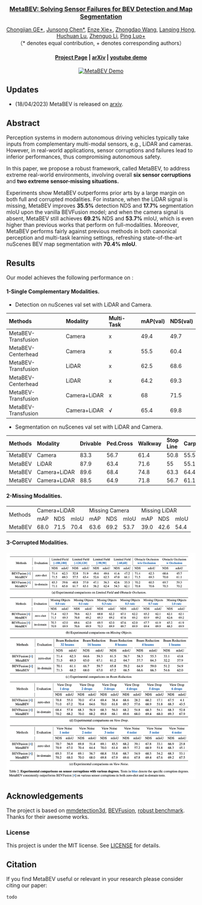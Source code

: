 
<div align="center">

### **[MetaBEV: Solving Sensor Failures for BEV Detection and Map Segmentation](https://arxiv.org/abs/2110.05340)**

[Chongjian GE*](https://chongjiange.github.io/),
[Junsong Chen*](https://scholar.google.com/citations?user=p4zxPP8AAAAJ&hl=zh-CN),
[Enze Xie+](https://xieenze.github.io/),
[Zhongdao Wang](https://zhongdao.github.io/),
[Lanqing Hong](https://scholar.google.com/citations?user=2p7x6OUAAAAJ&hl=zh-CN),
[Huchuan Lu](https://scholar.google.com/citations?user=D3nE0agAAAAJ&hl=en),
[Zhenguo Li](https://scholar.google.com/citations?user=XboZC1AAAAAJ&hl=en),
[Ping Luo+](http://luoping.me/)
<br>
（* denotes equal contribution, + denotes corresponding authors）

#### [Project Page](https://chongjiange.github.io/metabev.html) |  [arXiv](https://chongjiange.github.io/metabev.html) | [youtube demo](https://www.youtube.com/watch?v=TiEQpYq77Xo&list=PLB9_L58NpyEWcJhnX-a09CRXp-2kNEojY&index=2)

[![MetaBEV Demo](https://res.cloudinary.com/marcomontalbano/image/upload/v1681608647/video_to_markdown/images/youtube--TiEQpYq77Xo-c05b58ac6eb4c4700831b2b3070cd403.jpg)](https://www.youtube.com/watch?v=TiEQpYq77Xo&list=PLB9_L58NpyEWcJhnX-a09CRXp-2kNEojY&index=1 "MetaBEV Demo")
</div>



## Updates
- (18/04/2023) MetaBEV is released on [arxiv](https://chongjiange.github.io/metabev.html). 

## Abstract
Perception systems in modern autonomous driving vehicles typically take inputs from complementary multi-modal sensors, e.g., LiDAR and cameras.
However, in real-world applications, sensor corruptions and failures lead to inferior performances, thus compromising autonomous safety.

In this paper, we propose a robust framework, called MetaBEV, to address extreme real-world environments, involving overall **six sensor corruptions** and **two extreme sensor-missing situations.**

Experiments show MetaBEV outperforms prior arts by a large margin on both full and corrupted modalities.
For instance, when the LiDAR signal is missing, MetaBEV improves **35.5%** detection NDS and **17.7%** segmentation mIoU upon the vanilla BEVFusion model;
and when the camera signal is absent, MetaBEV still achieves **69.2%** NDS and **53.7%** mIoU, which is even higher than previous works that perform on full-modalities.
Moreover, MetaBEV performs fairly against previous methods in both canonical perception and multi-task learning settings, refreshing state-of-the-art nuScenes BEV map segmentation with **70.4% mIoU**.

## Results
Our model achieves the following performance on :

#### 1-Single Complementary Modalities.
- Detection on nuScenes val set with LiDAR and Camera.

|Methods|Modality|Multi-Task|mAP(val)|NDS(val)|
|:----|:----|:----|:----|:----|
|MetaBEV-Transfusion|Camera|x|49.4|49.7|
|MetaBEV-Centerhead|Camera|x|55.5|60.4|
|MetaBEV-Transfusion|LiDAR|x|62.5|68.6|
|MetaBEV-Centerhead|LiDAR|x|64.2|69.3|
|MetaBEV-Transfusion|Camera+LiDAR|x|68|71.5|
|MetaBEV-Transfusion|Camera+LiDAR|√|65.4|69.8|

- Segmentation on nuScenes val set with LiDAR and Camera.

|Methods|Modality|Drivable|Ped.Cross|Walkway|Stop Line|Carpark|Divider|Mean|
|:----|:----|:----|:----|:----|:----|:----|:----|:----|
|MetaBEV|Camera|83.3|56.7|61.4|50.8|55.5|48|59.3|
|MetaBEV|LiDAR|87.9|63.4|71.6|55|55.1|55.7|64.8|
|MetaBEV|Camera+LiDAR|89.6|68.4|74.8|63.3|64.4|61.8|70.4|
|MetaBEV|Camera+LiDAR|88.5|64.9|71.8|56.7|61.1|58.2|66.9|

#### 2-Missing Modalities.

<table>
    <tr>
        <td rowspan="2">Methods</td>
        <td colspan="3">Camera+LiDAR</td>
        <td colspan="3">Missing Camera</td>
        <td colspan="3">Missing LiDAR</td>
    </tr>
    <tr>
        <td>mAP</td>
        <td>NDS</td>
        <td>mIoU </td>
        <td>mAP</td>
        <td>NDS</td>
        <td>mIoU</td>
        <td>mAP</td>
        <td>NDS</td>
        <td>mIoU</td>
    </tr>
    <tr>
        <td>MetaBEV</td>
        <td>68.0</td>
        <td>71.5</td>
        <td>70.4</td>
        <td>63.6</td>
        <td>69.2</td>
        <td>53.7</td>
        <td>39.0</td>
        <td>42.6</td>
        <td>54.4</td>
    </tr>
</table>

#### 3-Corrupted Modalities.
![](static/corrupted.png)





## Acknowledgements
The project is based on [mmdetection3d](https://github.com/open-mmlab/mmdetection3d), [BEVFusion](https://github.com/mit-han-lab/bevfusion), [robust benchmark](https://github.com/kcyu2014/lidar-camera-robust-benchmark). Thanks for their awesome works.

### License

This project is under the MIT license. See [LICENSE](LICENSE) for details.

## Citation
If you find MetaBEV useful or relevant in your research please consider citing our paper:
```
todo
```


